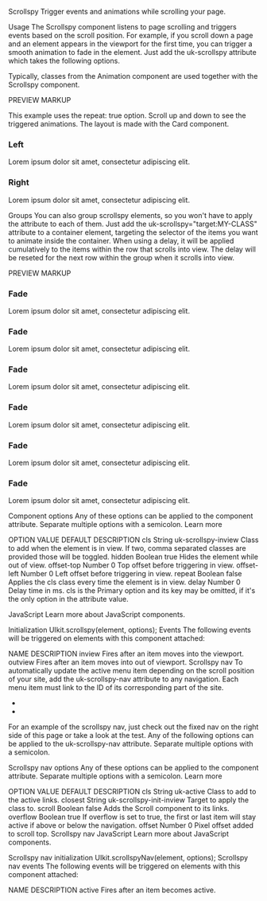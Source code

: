 

Scrollspy
Trigger events and animations while scrolling your page.

Usage
The Scrollspy component listens to page scrolling and triggers events based on the scroll position. For example, if you scroll down a page and an element appears in the viewport for the first time, you can trigger a smooth animation to fade in the element. Just add the uk-scrollspy attribute which takes the following options.

Typically, classes from the Animation component are used together with the Scrollspy component.

<div uk-scrollspy="cls:uk-animation-fade"></div>
PREVIEW
MARKUP


This example uses the repeat: true option. Scroll up and down to see the triggered animations. The layout is made with the Card component.



<div class="uk-child-width-1-2@m uk-grid-match" uk-grid>
    <div>
        <div class="uk-card uk-card-default uk-card-body" uk-scrollspy="cls: uk-animation-slide-left; repeat: true">
            <h3 class="uk-card-title">Left</h3>
            <p>Lorem ipsum dolor sit amet, consectetur adipiscing elit.</p>
        </div>
    </div>
    <div>
        <div class="uk-card uk-card-default uk-card-body" uk-scrollspy="cls: uk-animation-slide-right; repeat: true">
            <h3 class="uk-card-title">Right</h3>
            <p>Lorem ipsum dolor sit amet, consectetur adipiscing elit.</p>
        </div>
    </div>
</div>



Groups
You can also group scrollspy elements, so you won't have to apply the attribute to each of them. Just add the uk-scrollspy="target:MY-CLASS" attribute to a container element, targeting the selector of the items you want to animate inside the container. When using a delay, it will be applied cumulatively to the items within the row that scrolls into view. The delay will be reseted for the next row within the group when it scrolls into view.

<div uk-scrollspy="target: > div; cls:uk-animation-fade; delay: 500">
    <div></div>
    <div></div>
</div>
PREVIEW
MARKUP



<div class="uk-child-width-1-3@m" uk-grid uk-scrollspy="cls: uk-animation-fade; target: > div > .uk-card; delay: 500; repeat: true">
    <div>
        <div class="uk-card uk-card-default uk-card-body">
            <h3 class="uk-card-title">Fade</h3>
            <p>Lorem ipsum dolor sit amet, consectetur adipiscing elit.</p>
        </div>
    </div>
    <div>
        <div class="uk-card uk-card-default uk-card-body">
            <h3 class="uk-card-title">Fade</h3>
            <p>Lorem ipsum dolor sit amet, consectetur adipiscing elit.</p>
        </div>
    </div>
    <div>
        <div class="uk-card uk-card-default uk-card-body">
            <h3 class="uk-card-title">Fade</h3>
            <p>Lorem ipsum dolor sit amet, consectetur adipiscing elit.</p>
        </div>
    </div>
    <div>
        <div class="uk-card uk-card-default uk-card-body">
            <h3 class="uk-card-title">Fade</h3>
            <p>Lorem ipsum dolor sit amet, consectetur adipiscing elit.</p>
        </div>
    </div>
    <div>
        <div class="uk-card uk-card-default uk-card-body">
            <h3 class="uk-card-title">Fade</h3>
            <p>Lorem ipsum dolor sit amet, consectetur adipiscing elit.</p>
        </div>
    </div>
    <div>
        <div class="uk-card uk-card-default uk-card-body">
            <h3 class="uk-card-title">Fade</h3>
            <p>Lorem ipsum dolor sit amet, consectetur adipiscing elit.</p>
        </div>
    </div>
</div>






Component options
Any of these options can be applied to the component attribute. Separate multiple options with a semicolon. Learn more

OPTION	VALUE	DEFAULT	DESCRIPTION
cls	String	uk-scrollspy-inview	Class to add when the element is in view. If two, comma separated classes are provided those will be toggled.
hidden	Boolean	true	Hides the element while out of view.
offset-top	Number	0	Top offset before triggering in view.
offset-left	Number	0	Left offset before triggering in view.
repeat	Boolean	false	Applies the cls class every time the element is in view.
delay	Number	0	Delay time in ms.
cls is the Primary option and its key may be omitted, if it's the only option in the attribute value.

<span uk-scrollspy="my-class"></span>
JavaScript
Learn more about JavaScript components.

Initialization
UIkit.scrollspy(element, options);
Events
The following events will be triggered on elements with this component attached:

NAME	DESCRIPTION
inview	Fires after an item moves into the viewport.
outview	Fires after an item moves into out of viewport.
Scrollspy nav
To automatically update the active menu item depending on the scroll position of your site, add the uk-scrollspy-nav attribute to any navigation. Each menu item must link to the ID of its corresponding part of the site.

<ul class="uk-nav uk-nav-default" uk-scrollspy-nav="closest: li; scroll: true">
    <li><a href=""></a></li>
    <li><a href=""></a></li>
</ul>
For an example of the scrollspy nav, just check out the fixed nav on the right side of this page or take a look at the test. Any of the following options can be applied to the uk-scrollspy-nav attribute. Separate multiple options with a semicolon.

Scrollspy nav options
Any of these options can be applied to the component attribute. Separate multiple options with a semicolon. Learn more

OPTION	VALUE	DEFAULT	DESCRIPTION
cls	String	uk-active	Class to add to the active links.
closest	String	uk-scrollspy-init-inview	Target to apply the class to.
scroll	Boolean	false	Adds the Scroll component to its links.
overflow	Boolean	true	If overflow is set to true, the first or last item will stay active if above or below the navigation.
offset	Number	0	Pixel offset added to scroll top.
Scrollspy nav JavaScript
Learn more about JavaScript components.

Scrollspy nav initialization
UIkit.scrollspyNav(element, options);
Scrollspy nav events
The following events will be triggered on elements with this component attached:

NAME	DESCRIPTION
active	Fires after an item becomes active.

